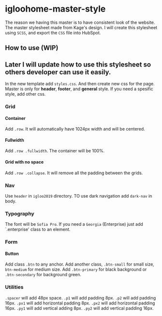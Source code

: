 # igloohome-master-style

The reason we having this master is to have consistent look of the website. The master stylesheet made from Kage's design.
I will create this stylesheet using  `SCSS`, and export the `CSS` file into HubSpot.

## How to use (WIP)
Later I will update how to use this stylesheet so others developer can use it easily.
---
In the new template add `styles.css`. And then create new css for the page. Master is only for **header**, **footer**, and **general** style. If you need a spesific style, add other css.

### Grid
#### Container
Add `.row`. It will automatically have 1024px width and will be centered.

#### Fullwidth
Add `.row .fullwidth`. The container will be 100%.

#### Grid with no space
Add `.row .collapse`. It will remove all the padding between the grids.

### Nav
Use `header` in `igloo2019` directory. TO use dark navigation add `dark-nav` in body.

### Typography
The font will be `Sofia Pro`. If you need a `Georgia` (Enterprise) just add `.enterprise' class to an element.

### Form
#### Button
Add class `.btn` to any anchor. Add another class, `.btn-small` for small size, `btn-medium` for medium size. Add `.btn-primary` for black background or `.btn-secondary` for background green.

### Utilities
`.spacer` will add 48px space.
`.p1` will add padding 8px.
`.p2` will add padding 16px.
`.px1` will add horizontal padding 8px.
`.px2` will add horizontal padding 16px.
`.py1` will add vertical adding 8px.
`.py2` will add vertical padding 16px.





